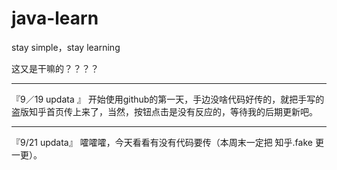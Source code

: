 # java-learn
stay simple，stay learning


这又是干嘛的？？？？

****************
『9／19 updata 』
开始使用github的第一天，手边没啥代码好传的，就把手写的盗版知乎首页传上来了，当然，按钮点击是没有反应的，等待我的后期更新吧。

********************
『9/21 updata』
嚯嚯嚯，今天看看有没有代码要传（本周末一定把 知乎.fake 更一更）。
